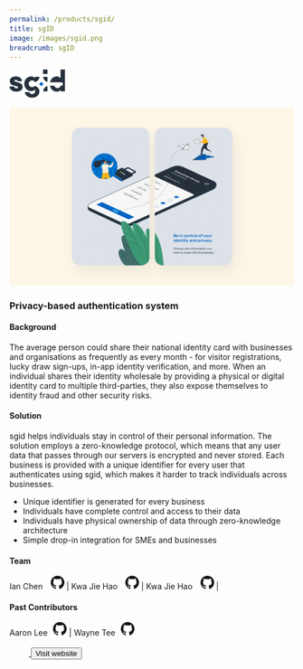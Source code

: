 ```yaml
---
permalink: /products/sgid/
title: sgID
image: /images/sgid.png
breadcrumb: sgID
---
```

<img style="height: 50px; width: auto; margin: 0px;" alt="sgID" src="/images/sgid-logo.png">

![github](/images/sgid.png)

### Privacy-based authentication system

#### Background 

The average person could share their national identity card with businesses and organisations as frequently as every month - for visitor registrations, lucky draw sign-ups, in-app identity verification, and more. When an individual shares their identity wholesale by providing a physical or digital identity card to multiple third-parties, they also expose themselves to identity fraud and other security risks.

#### Solution

sgid helps individuals stay in control of their personal information. The solution employs a zero-knowledge protocol, which means that any user data that passes through our servers is encrypted and never stored. Each business is provided with a unique identifier for every user that authenticates using sgid, which makes it harder to track individuals across businesses.  

*   Unique identifier is generated for every business
*   Individuals have complete control and access to their data
*   Individuals have physical ownership of data through zero-knowledge architecture
*   Simple drop-in integration for SMEs and businesses


#### Team

Ian Chen <a href="https://github.com/pregnantboy" style="display: inline-block; width: 24px; height: 24px; margin-bottom: -5px; margin-left: 10px;">
    <img border="0" alt="Github account" src="/images/Github-Mark-32px.png">
</a> | Kwa Jie Hao <a href="https://github.com/kwajiehao" style="display: inline-block; width: 24px; height: 24px; margin-bottom: -5px; margin-left: 10px;">
    <img border="0" alt="Github account" src="/images/Github-Mark-32px.png">
</a> | Kwa Jie Hao <a href="https://github.com/kwajiehao" style="display: inline-block; width: 24px; height: 24px; margin-bottom: -5px; margin-left: 10px;">
    <img border="0" alt="Github account" src="/images/Github-Mark-32px.png">
</a> | 

#### Past Contributors

Aaron Lee<a href="https://github.com/Buooy"  style="display: inline-block; width: 24px; height: 24px; margin-bottom: -5px; margin-left: 10px;">
    <img border="0" alt="Github account" src="/images/Github-Mark-32px.png">
</a> | Wayne Tee<a href="https://github.com/waynetee" style="display: inline-block; width: 24px; height: 24px; margin-bottom: -5px; margin-left: 10px;">
    <img border="0" alt="Github account" src="/images/Github-Mark-32px.png">

<a href="https://id.gov.sg/" target="_blank">
    <button class="bp-button is-secondary is-medium has-text-white is-uppercase search-button">
        Visit website
    </button>
</a>